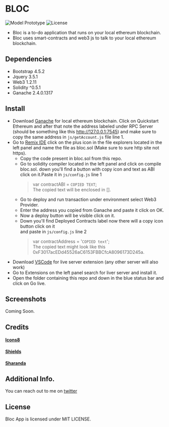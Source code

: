# BLOC
<p align="left">
<img alt="Model Prototype" src="https://img.shields.io/badge/model-prototype-brightgreen?style=for-the-badge&labelColor=black&logo=github">
<img alt="License" src="https://img.shields.io/github/license/gupta-shrinath/Bloc?color=bright%20green&labelColor=black&logo=github&style=for-the-badge">
</p>

* Bloc is a to-do application that runs on your local ethereum blockchain.
* Bloc uses smart-contracts and web3 js to talk to your local ethereum blockchain.

## Dependencies
* Bootstrap 4.5.2
* Jquery 3.5.1
* Web3 1.2.11
* Solidity ^0.5.1
* Ganache 2.4.0.1317

## Install 
- Download [Ganache](https://www.trufflesuite.com/ganache) for local ethereum blockchain.
Click on Quickstart Ethereum and after that note the address labeled under RPC Server 
(should be something like this http://127.0.0.1:7545) and make sure to copy the same 
address in `js/getAccount.js` file line 1.
- Go to [Remix IDE](http://remix.ethereum.org/) click on the plus icon in the file explorers
located in the left panel and name the file as bloc.sol (Make sure to sure http site not https).
    - Copy the code present in bloc.sol from this repo.
    - Go to solidity compiler located in the left panel and click on compile bloc.sol.
      down you'll find a button with copy icon and text as ABI click on it.Paste it in 
      `js/config.js` line 1<br>
      >var contractABI = `COPIED TEXT`;<br>
      The copied text will be enclosed in [].
    - Go to deploy and run transaction under environment select Web3 Provider. 
    - Enter the address you copied from Ganache and paste it click on OK.
    - Now a deploy button will be visible click on it. 
    - Down you'll find Deployed Contracts label now there will a copy icon button click on it   
      and paste in `js/config.js` line 2
      >var contractAddress = '`COPIED text`';<br>
      The copied text might look like this 0xF3017acEDd45526aC6153FBBCfcA8096173D245a.
- Download [VSCode](https://code.visualstudio.com/download) for live server extension (any other 
server will also work)
- Go to Extensions on the left panel search for liver server and install it.
- Open the folder containing this repo and down in the blue status bar and click on Go live.  

## Screenshots
Coming Soon.

## Credits
#### [Icons8](https://icons8.com/)
#### [Shields](https://shields.io/)
#### [Sharanda](https://github.com/sharanda/manrope)

## Additional Info.
You can reach out to me on [twitter](https://twitter.com/gupta_shrinath)

## License
Bloc App is licensed under MIT LICENSE.
